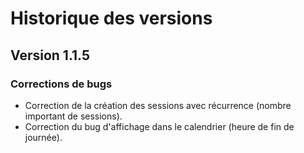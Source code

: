 # Historique des versions

## Version 1.1.5
### Corrections de bugs
- Correction de la création des sessions avec récurrence (nombre important de sessions).
- Correction du bug d'affichage dans le calendrier (heure de fin de journée).

